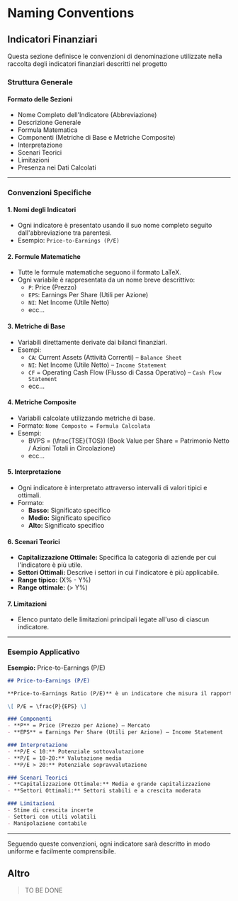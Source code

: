 # Naming Conventions

## Indicatori Finanziari

Questa sezione definisce le convenzioni di denominazione utilizzate nella raccolta degli indicatori finanziari descritti nel progetto

### Struttura Generale

#### Formato delle Sezioni

- Nome Completo dell'Indicatore (Abbreviazione)
- Descrizione Generale
- Formula Matematica
- Componenti (Metriche di Base e Metriche Composite)
- Interpretazione
- Scenari Teorici
- Limitazioni
- Presenza nei Dati Calcolati

---

### Convenzioni Specifiche

#### 1. Nomi degli Indicatori

- Ogni indicatore è presentato usando il suo nome completo seguito dall'abbreviazione tra parentesi.
- Esempio: `Price-to-Earnings (P/E)`

#### 2. Formule Matematiche

- Tutte le formule matematiche seguono il formato LaTeX.
- Ogni variabile è rappresentata da un nome breve descrittivo:
  - `P`: Price (Prezzo)
  - `EPS`: Earnings Per Share (Utili per Azione)
  - `NI`: Net Income (Utile Netto)
  - ecc...

#### 3. Metriche di Base

- Variabili direttamente derivate dai bilanci finanziari.
- Esempi:
  - `CA`: Current Assets (Attività Correnti) – `Balance Sheet`
  - `NI`: Net Income (Utile Netto) – `Income Statement`
  - `CF` = Operating Cash Flow (Flusso di Cassa Operativo) – `Cash Flow Statement`
  - ecc...

#### 4. Metriche Composite

- Variabili calcolate utilizzando metriche di base.
- Formato: `Nome Composto = Formula Calcolata`
- Esempi:
  - BVPS = \(\frac{TSE}{TOS}\) (Book Value per Share = Patrimonio Netto / Azioni Totali in Circolazione)
  - ecc...

#### 5. Interpretazione

- Ogni indicatore è interpretato attraverso intervalli di valori tipici e ottimali.
- Formato:
  - **Basso:** Significato specifico
  - **Medio:** Significato specifico
  - **Alto:** Significato specifico

#### 6. Scenari Teorici

- **Capitalizzazione Ottimale:** Specifica la categoria di aziende per cui l'indicatore è più utile.
- **Settori Ottimali:** Descrive i settori in cui l'indicatore è più applicabile.
- **Range tipico:** \(X\% - Y\%\)
- **Range ottimale:** \(> Y\%\)

#### 7. Limitazioni

- Elenco puntato delle limitazioni principali legate all'uso di ciascun indicatore.

---

### Esempio Applicativo

**Esempio:** Price-to-Earnings (P/E)

```markdown
## Price-to-Earnings (P/E)

**Price-to-Earnings Ratio (P/E)** è un indicatore che misura il rapporto tra il prezzo di mercato di un'azione e il suo utile per azione.

\[ P/E = \frac{P}{EPS} \]

### Componenti
- **P** = Price (Prezzo per Azione) – Mercato
- **EPS** = Earnings Per Share (Utili per Azione) – Income Statement

### Interpretazione
- **P/E < 10:** Potenziale sottovalutazione
- **P/E = 10-20:** Valutazione media
- **P/E > 20:** Potenziale sopravvalutazione

### Scenari Teorici
- **Capitalizzazione Ottimale:** Media e grande capitalizzazione
- **Settori Ottimali:** Settori stabili e a crescita moderata

### Limitazioni
- Stime di crescita incerte
- Settori con utili volatili
- Manipolazione contabile

```

---

Seguendo queste convenzioni, ogni indicatore sarà descritto in modo uniforme e facilmente comprensibile.

## Altro

> TO BE DONE
